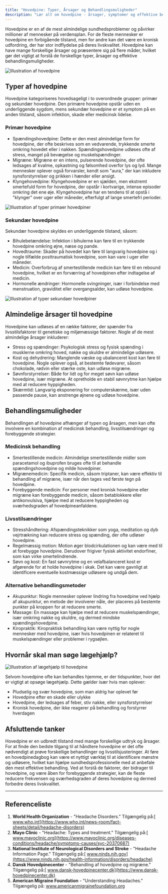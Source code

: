 ```yaml
---
title: "Hovedpine: Typer, Årsager og Behandlingsmuligheder"
description: "Lær alt om hovedpine - årsager, symptomer og effektive behandlingsmuligheder. En omfattende guide til at forstå og håndtere hovedpine."
---
```



Hovedpine er en af de mest almindelige sundhedsproblemer og påvirker millioner af mennesker på verdensplan. For de fleste mennesker er hovedpine en forbigående tilstand, men for andre kan det være en kronisk udfordring, der har stor indflydelse på deres livskvalitet. Hovedpine kan have mange forskellige årsager og præsentere sig på flere måder, hvilket gør det vigtigt at forstå de forskellige typer, årsager og effektive behandlingsmuligheder.

![Illustration af hovedpine](/images/articles/Hovedpine_behandling.webp)



## Typer af hovedpine

Hovedpine kategoriseres hovedsageligt i to overordnede grupper: primær og sekundær hovedpine. Den primære hovedpine opstår uden en underliggende sygdom, mens sekundær hovedpine er et symptom på en anden tilstand, såsom infektion, skade eller medicinsk lidelse.


### Primær hovedpine



- Spændingshovedpine: Dette er den mest almindelige form for hovedpine, der ofte beskrives som en vedvarende, trykkende smerte omkring hovedet eller i nakken. Spændingshovedpine udløses ofte af stress, mangel på bevægelse og muskelspændinger.
- Migræne: Migræne er en intens, pulserende hovedpine, der ofte ledsages af kvalme, opkastning og følsomhed overfor lys og lyd. Mange mennesker oplever også forvarsler, kendt som "aura," der kan inkludere synsforstyrrelser og prikken i hænder eller ansigt.
- Klyngehovedpine: Klyngehovedpine er en sjælden, men ekstremt smertefuld form for hovedpine, der opstår i kortvarige, intense episoder omkring det ene øje. Klyngehovedpine har en tendens til at opstå i "klynger" over uger eller måneder, efterfulgt af lange smertefri perioder.


![Illustration af typer primaer hovedpiner](/images/articles/Hovedpine_aarsager_primaer.png)


### Sekundær hovedpine

Sekundær hovedpine skyldes en underliggende tilstand, såsom:



- Bihulebetændelse: Infektion i bihulerne kan føre til en trykkende hovedpine omkring øjne, næse og pande.
- Hovedtraume: Skader på hovedet kan føre til langvarig hovedpine og i nogle tilfælde posttraumatisk hovedpine, som kan vare i uger eller måneder.
- Medicin: Overforbrug af smertestillende medicin kan føre til en rebound hovedpine, hvilket er en forværring af hovedpinen efter indtagelse af medicin.
- Hormonelle ændringer: Hormonelle svingninger, især i forbindelse med menstruation, graviditet eller overgangsalder, kan udløse hovedpine.


![Illustration af typer sekundaer hovedpiner](/images/articles/Hovedpine_aarsage_sekundaer.png)



## Almindelige årsager til hovedpine

Hovedpine kan udløses af en række faktorer, der spænder fra livsstilsfaktorer til genetiske og miljømæssige faktorer. Nogle af de mest almindelige årsager inkluderer:



- Stress og spændinger: Psykologisk stress og fysisk spænding i musklerne omkring hoved, nakke og skuldre er almindelige udløsere.
- Kost og dehydrering: Manglende væske og ubalanceret kost kan føre til hovedpine. Nogle oplever også, at bestemte fødevarer, såsom chokolade, rødvin eller stærke oste, kan udløse migræne.
- Søvnforstyrrelser: Både for lidt og for meget søvn kan udløse hovedpine, især migræne. At opretholde en stabil søvnrytme kan hjælpe med at reducere hyppigheden.
- Skærmtid: Langvarig eksponering for computerskærme, især uden passende pause, kan anstrenge øjnene og udløse hovedpine.


## Behandlingsmuligheder

Behandlingen af hovedpine afhænger af typen og årsagen, men kan ofte involvere en kombination af medicinsk behandling, livsstilsændringer og forebyggende strategier.


### Medicinsk behandling



- Smertestillende medicin: Almindelige smertestillende midler som paracetamol og ibuprofen bruges ofte til at behandle spændingshovedpine og milde hovedpiner.
- Migrænemedicin: Specifik medicin, såsom triptaner, kan være effektiv til behandling af migræne, især når den tages ved første tegn på hovedpine.
- Forebyggende medicin: For personer med kronisk hovedpine eller migræne kan forebyggende medicin, såsom betablokkere eller antikonvulsiva, hjælpe med at reducere hyppigheden og sværhedsgraden af hovedpineanfaldene.


### Livsstilsændringer



- Stresshåndtering: Afspændingsteknikker som yoga, meditation og dyb vejrtrækning kan reducere stress og spænding, der ofte udløser hovedpine.
- Regelmæssig motion: Motion øger blodcirkulationen og kan være med til at forebygge hovedpine. Derudover frigiver fysisk aktivitet endorfiner, som kan virke smertelindrende.
- Søvn og kost: En fast søvnrytme og en velafbalanceret kost er afgørende for at holde hovedpine i skak. Det kan være gavnligt at identificere eventuelle kostmæssige udløsere og undgå dem.


### Alternative behandlingsmetoder



- Akupunktur: Nogle mennesker oplever lindring fra hovedpine ved hjælp af akupunktur, en metode der involverer nåle, der placeres på bestemte punkter på kroppen for at reducere smerte.
- Massage: En massage kan hjælpe med at reducere muskelspændinger, især omkring nakke og skuldre, og dermed mindske spændingshovedpine.
- Kiropraktik: Kiropraktisk behandling kan være nyttig for nogle mennesker med hovedpine, især hvis hovedpinen er relateret til muskelspændinger eller problemer i rygsøjlen.


## Hvornår skal man søge lægehjælp?


![Illustration af lægehjælp til hovedpine](/images/articles/Hovedpine_lægehjælp.webp)


Selvom hovedpine ofte kan behandles hjemme, er der tidspunkter, hvor det er vigtigt at opsøge lægehjælp. Dette gælder især hvis man oplever:



- Pludselig og svær hovedpine, som man aldrig har oplevet før
- Hovedpine efter en skade eller ulykke
- Hovedpine, der ledsages af feber, stiv nakke, eller synsforstyrrelser
- Kronisk hovedpine, der ikke reagerer på behandling og forstyrrer hverdagen


## Afsluttende tanker

Hovedpine er en udbredt tilstand med mange forskellige udtryk og årsager. For at finde den bedste tilgang til at håndtere hovedpine er det ofte nødvendigt at prøve forskellige behandlinger og livsstilsjusteringer. At føre en hovedpinedagbog kan være et nyttigt værktøj til at identificere mønstre og udløsere, hvilket kan hjælpe sundhedsprofessionelle med at anbefale den mest effektive behandling. Ved at forstå de faktorer, der bidrager til hovedpine, og være åben for forebyggende strategier, kan de fleste reducere frekvensen og sværhedsgraden af deres hovedpine og dermed forbedre deres livskvalitet.


---


## Referenceliste



1. **World Health Organization** - "Headache Disorders." Tilgængelig på:[ www.who.int](https://www.who.int/news-room/fact-sheets/detail/headache-disorders)
2. **Mayo Clinic** - "Headache: Types and treatment." Tilgængelig på:[ www.mayoclinic.org](https://www.mayoclinic.org/diseases-conditions/headache/symptoms-causes/syc-20370687)
3. **National Institute of Neurological Disorders and Stroke** - "Headache Information Page." Tilgængelig på:[ www.ninds.nih.gov](https://www.ninds.nih.gov/health-information/disorders/headache)
4. **Dansk Hovedpinecenter** - "Behandling af hovedpine og migræne." Tilgængelig på:[ www.dansk-hovedpinecenter.dk](https://www.dansk-hovedpinecenter.dk)
5. **American Migraine Foundation** - "Understanding Headaches." Tilgængelig på: www.americanmigrainefoundation.org